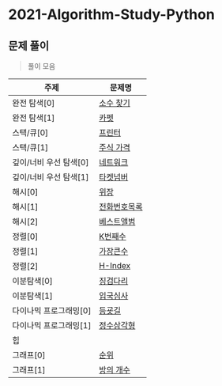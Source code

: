 # 2021-Algorithm-Study-Python

## 문제 풀이

> 풀이 모음

| 주제                | 문제명                                                       |
| ------------------- | ------------------------------------------------------------ |
| 완전 탐색[0]           | [소수 찾기](https://jjuyaa.tistory.com/125)|
| 완전 탐색[1]           | [카펫](https://jjuyaa.tistory.com/127)|
| 스택/큐[0]            | [프린터](https://jjuyaa.tistory.com/128)|
| 스택/큐[1]            | [주식 가격](https://jjuyaa.tistory.com/129)|
| 깊이/너비 우선 탐색[0]    | [네트워크](https://jjuyaa.tistory.com/130)|
| 깊이/너비 우선 탐색[1]    | [타켓넘버](https://jjuyaa.tistory.com/131)|
| 해시[0]                | [위장](https://jjuyaa.tistory.com/132)|
| 해시[1]                | [전화번호목록](https://jjuyaa.tistory.com/133)|
| 해시[2]                | [베스트앨범]()|
| 정렬[0]                | [K번째수](https://jjuyaa.tistory.com/155)|
| 정렬[1]                | [가장큰수](https://jjuyaa.tistory.com/154)|
| 정렬[2]                | [H-Index](https://jjuyaa.tistory.com/156)|
| 이분탐색[0]                | [징검다리](https://jjuyaa.tistory.com/174)|
| 이분탐색[1]            |[입국심사](https://jjuyaa.tistory.com/177)|
| 다이나믹 프로그래밍[0]    |[등굣길](https://jjuyaa.tistory.com/178)|
| 다이나믹 프로그래밍[1]    |[정수삼각형](https://jjuyaa.tistory.com/179)|
| 힙                  |                                                              |
| 그래프[0] |[순위](https://jjuyaa.tistory.com/181)|
| 그래프[1] |[방의 개수](https://jjuyaa.tistory.com/183)|